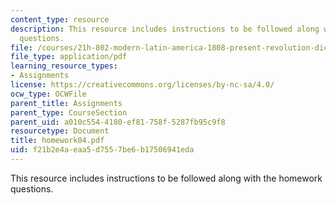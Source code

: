 ```yaml
---
content_type: resource
description: This resource includes instructions to be followed along with the homework
  questions.
file: /courses/21h-802-modern-latin-america-1808-present-revolution-dictatorship-democracy-spring-2005/f21b2e4aeaa5d7557be6b17506941eda_homework04.pdf
file_type: application/pdf
learning_resource_types:
- Assignments
license: https://creativecommons.org/licenses/by-nc-sa/4.0/
ocw_type: OCWFile
parent_title: Assignments
parent_type: CourseSection
parent_uid: a010c554-4180-ef81-758f-5287fb95c9f8
resourcetype: Document
title: homework04.pdf
uid: f21b2e4a-eaa5-d755-7be6-b17506941eda
---
```

This resource includes instructions to be followed along with the homework questions.